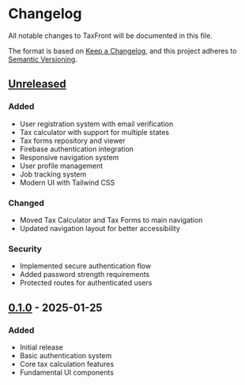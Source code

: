 # Changelog

All notable changes to TaxFront will be documented in this file.

The format is based on [Keep a Changelog](https://keepachangelog.com/en/1.0.0/),
and this project adheres to [Semantic Versioning](https://semver.org/spec/v2.0.0.html).

## [Unreleased]

### Added
- User registration system with email verification
- Tax calculator with support for multiple states
- Tax forms repository and viewer
- Firebase authentication integration
- Responsive navigation system
- User profile management
- Job tracking system
- Modern UI with Tailwind CSS

### Changed
- Moved Tax Calculator and Tax Forms to main navigation
- Updated navigation layout for better accessibility

### Security
- Implemented secure authentication flow
- Added password strength requirements
- Protected routes for authenticated users

## [0.1.0] - 2025-01-25

### Added
- Initial release
- Basic authentication system
- Core tax calculation features
- Fundamental UI components

[Unreleased]: https://github.com/chenyuan99/TaxFront/compare/v0.1.0...HEAD
[0.1.0]: https://github.com/chenyuan99/TaxFront/releases/tag/v0.1.0
